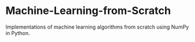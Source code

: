 # Machine-Learning-from-Scratch
Implementations of machine learning algorithms from scratch using NumPy in Python.
